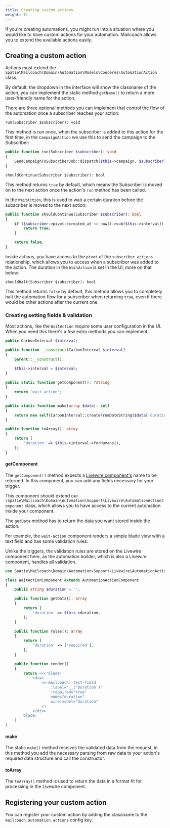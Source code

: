 ```yaml
---
title: Creating custom actions
weight: 11
---
```


If you're creating automations, you might run into a situation where you would like to have custom actions for your automation. Mailcoach allows you to extend the available actions easily.

## Creating a custom action

Actions must extend the `Spatie\Mailcoach\Domain\Automation\Models\Concerns\AutomationAction` class.

By default, the dropdown in the interface will show the classname of the action, you can implement the static method `getName()` to return a more user-friendly name for the action.

There are three optional methods you can implement that control the flow of the automation once a subscriber reaches your action:

`run(Subscriber $subscriber): void`

This method is run once, when the subscriber is added to this action for the first time, in the `CampaignAction` we use this to send the campaign to the Subscriber:

```php
public function run(Subscriber $subscriber): void
{
    SendCampaignToSubscriberJob::dispatch($this->campaign, $subscriber);
}
```

`shouldContinue(Subscriber $subscriber): bool`

This method returns `true` by default, which means the Subscriber is moved on to the next action once the action's `run` method has been called.

In the `WaitAction`, this is used to wait a certain duration before the subscriber is moved to the next action:

```php
public function shouldContinue(Subscriber $subscriber): bool
{
    if ($subscriber->pivot->created_at <= now()->sub($this->interval)) {
        return true;
    }

    return false;
}
```
Inside actions, you have access to the `pivot` of the `subscriber_actions` relationship, which allows you to access when a subscriber was added to the action. The duration in the `WaitAction` is set in the UI, more on that below.

`shouldHalt(Subscriber $subscriber): bool`

This method returns `false` by default, this method allows you to completely halt the automation flow for a subscriber when returning `true`, even if there would be other actions after the current one.


### Creating setting fields & validation

Most actions, like the `WaitAction` require some user configuration in the UI. When you need this there's a few extra methods you can implement:

```php
public CarbonInterval $interval;

public function __construct(CarbonInterval $interval)
{
    parent::__construct();

    $this->interval = $interval;
}
    
public static function getComponent(): ?string
{
    return 'wait-action';
}

public static function make(array $data): self
{
    return new self(CarbonInterval::createFromDateString($data['duration']));
}

public function toArray(): array
{
    return [
        'duration' => $this->interval->forHumans(),
    ];
}
```

#### getComponent

The `getComponent()` method expects a [Livewire component's](https://laravel-livewire.com/docs/2.x/making-components) name to be returned. In this component, you can add any fields necessary for your trigger. 

This component should extend our `\Spatie\Mailcoach\Domain\Automation\Support\Livewire\AutomationActionComponent` class, which allows you to have access to the current automation inside your component.

The `getData` method has to return the data you want stored inside the action.

For example, the `wait-action` component renders a simple blade view with a text field and has some validation rules:

Unlike the triggers, the validation rules are stored on the Livewire component here, as the automation builder, which is also a Livewire component, handles all validation.

```php
use Spatie\Mailcoach\Domain\Automation\Support\Livewire\AutomationActionComponent;

class WaitActionComponent extends AutomationActionComponent
{
    public string $duration = '';

    public function getData(): array
    {
        return [
            'duration' => $this->duration,
        ];
    }

    public function rules(): array
    {
        return [
            'duration' => ['required'],
        ];
    }

    public function render()
    {
        return <<<'blade'
            <div>
                <x-mailcoach::text-field
                    :label="__('Duration')"
                    :required="true"
                    name="duration"
                    wire:model="duration"
                />
            </div>
        blade;
    }
}
```

#### make

The static `make()` method receives the validated data from the request, in this method you add the necessary parsing from raw data to your action's required data structure and call the constructor.

#### toArray

The `toArray()` method is used to return the data in a format fit for processing in the Livewire component.

## Registering your custom action

You can register your custom action by adding the classname to the `mailcoach.automation.actions` config key.
